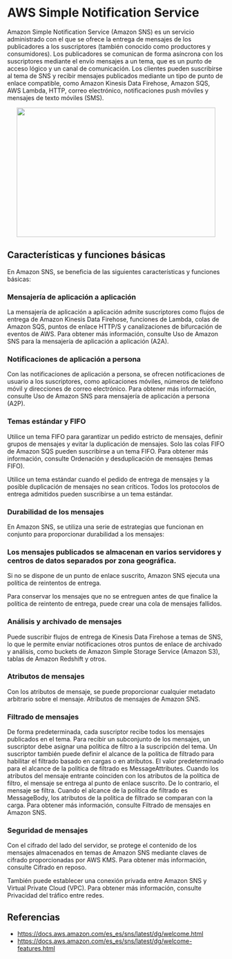 # AWS Simple Notification Service

Amazon Simple Notification Service (Amazon SNS) es un servicio administrado con el que se ofrece la entrega de mensajes de los publicadores a los suscriptores (también conocido como productores y consumidores). Los publicadores se comunican de forma asíncrona con los suscriptores mediante el envío mensajes a un tema, que es un punto de acceso lógico y un canal de comunicación. Los clientes pueden suscribirse al tema de SNS y recibir mensajes publicados mediante un tipo de punto de enlace compatible, como Amazon Kinesis Data Firehose, Amazon SQS, AWS Lambda, HTTP, correo electrónico, notificaciones push móviles y mensajes de texto móviles (SMS).

<p align="center">
  <img width="460" height="300" src="https://github.com/dimasx010/knowledge/assets/105082657/3fc37c2d-0b04-4015-b05f-181bc5483ae3">
</p>

## Características y funciones básicas

En Amazon SNS, se beneficia de las siguientes características y funciones básicas:

### Mensajería de aplicación a aplicación

La mensajería de aplicación a aplicación admite suscriptores como flujos de entrega de Amazon Kinesis Data Firehose, funciones de Lambda, colas de Amazon SQS, puntos de enlace HTTP/S y canalizaciones de bifurcación de eventos de AWS. Para obtener más información, consulte Uso de Amazon SNS para la mensajería de aplicación a aplicación (A2A).

### Notificaciones de aplicación a persona

Con las notificaciones de aplicación a persona, se ofrecen notificaciones de usuario a los suscriptores, como aplicaciones móviles, números de teléfono móvil y direcciones de correo electrónico. Para obtener más información, consulte Uso de Amazon SNS para mensajería de aplicación a persona (A2P).

### Temas estándar y FIFO

Utilice un tema FIFO para garantizar un pedido estricto de mensajes, definir grupos de mensajes y evitar la duplicación de mensajes. Solo las colas FIFO de Amazon SQS pueden suscribirse a un tema FIFO. Para obtener más información, consulte Ordenación y desduplicación de mensajes (temas FIFO).

Utilice un tema estándar cuando el pedido de entrega de mensajes y la posible duplicación de mensajes no sean críticos. Todos los protocolos de entrega admitidos pueden suscribirse a un tema estándar.

### Durabilidad de los mensajes

En Amazon SNS, se utiliza una serie de estrategias que funcionan en conjunto para proporcionar durabilidad a los mensajes:

### Los mensajes publicados se almacenan en varios servidores y centros de datos separados por zona geográfica.

Si no se dispone de un punto de enlace suscrito, Amazon SNS ejecuta una política de reintentos de entrega.

Para conservar los mensajes que no se entreguen antes de que finalice la política de reintento de entrega, puede crear una cola de mensajes fallidos.

### Análisis y archivado de mensajes

Puede suscribir flujos de entrega de Kinesis Data Firehose a temas de SNS, lo que le permite enviar notificaciones otros puntos de enlace de archivado y análisis, como buckets de Amazon Simple Storage Service (Amazon S3), tablas de Amazon Redshift y otros.

### Atributos de mensajes

Con los atributos de mensaje, se puede proporcionar cualquier metadato arbitrario sobre el mensaje. Atributos de mensajes de Amazon SNS.

### Filtrado de mensajes

De forma predeterminada, cada suscriptor recibe todos los mensajes publicados en el tema. Para recibir un subconjunto de los mensajes, un suscriptor debe asignar una política de filtro a la suscripción del tema. Un suscriptor también puede definir el alcance de la política de filtrado para habilitar el filtrado basado en cargas o en atributos. El valor predeterminado para el alcance de la política de filtrado es MessageAttributes. Cuando los atributos del mensaje entrante coinciden con los atributos de la política de filtro, el mensaje se entrega al punto de enlace suscrito. De lo contrario, el mensaje se filtra. Cuando el alcance de la política de filtrado es MessageBody, los atributos de la política de filtrado se comparan con la carga. Para obtener más información, consulte Filtrado de mensajes en Amazon SNS.

### Seguridad de mensajes

Con el cifrado del lado del servidor, se protege el contenido de los mensajes almacenados en temas de Amazon SNS mediante claves de cifrado proporcionadas por AWS KMS. Para obtener más información, consulte Cifrado en reposo.

También puede establecer una conexión privada entre Amazon SNS y Virtual Private Cloud (VPC). Para obtener más información, consulte Privacidad del tráfico entre redes.

## Referencias
- https://docs.aws.amazon.com/es_es/sns/latest/dg/welcome.html
- https://docs.aws.amazon.com/es_es/sns/latest/dg/welcome-features.html
